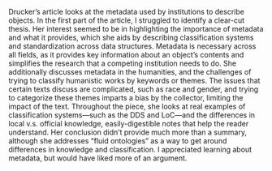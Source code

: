 Drucker’s article looks at the metadata used by institutions to describe objects. In the first part of the article, I struggled to identify a clear-cut thesis. Her interest seemed to be in highlighting the importance of metadata and what it provides, which she aids by describing classification systems and standardization across data structures. Metadata is necessary across all fields, as it provides key information about an object’s contents and simplifies the research that a competing institution needs to do. She additionally discusses metadata in the humanities, and the challenges of trying to classify humanistic works by keywords or themes. The issues that certain texts discuss are complicated, such as race and gender, and trying to categorize these themes imparts a bias by the collector, limiting the impact of the text. Throughout the piece, she looks at real examples of classification systems—such as the DDS and LoC—and the differences in local v.s. official knowledge, easily-digestible notes that help the reader understand. Her conclusion didn’t provide much more than a summary, although she addresses “fluid ontologies” as a way to get around differences in knowledge and classification. I appreciated learning about metadata, but would have liked more of an argument.

